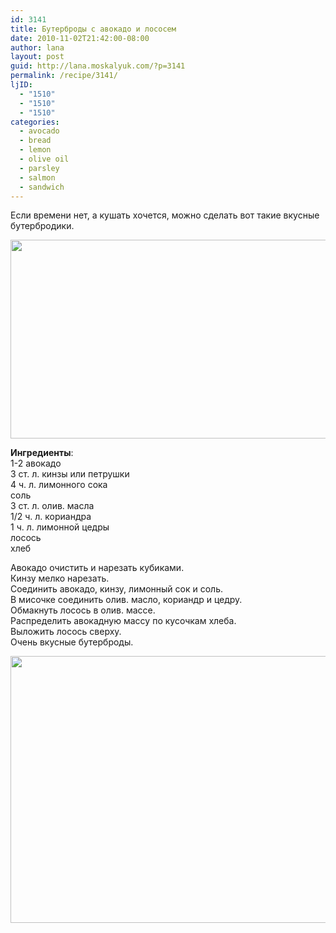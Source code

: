 ```yaml
---
id: 3141
title: Бутерброды с авокадо и лососем
date: 2010-11-02T21:42:00-08:00
author: lana
layout: post
guid: http://lana.moskalyuk.com/?p=3141
permalink: /recipe/3141/
ljID:
  - "1510"
  - "1510"
  - "1510"
categories:
  - avocado
  - bread
  - lemon
  - olive oil
  - parsley
  - salmon
  - sandwich
---
```

Если времени нет, а кушать хочется, можно сделать вот такие вкусные бутербродики.

<img loading="lazy" class="alignnone" title="avocado and salmon sandwiches" src="http://farm5.static.flickr.com/4059/5142098166_3f1791a87d_z.jpg" alt="" width="640" height="318" /> 

**Ингредиенты**:  
1-2 авокадо  
3 ст. л. кинзы или петрушки  
4 ч. л. лимонного сока  
соль  
3 ст. л. олив. масла  
1/2 ч. л. кориандра  
1 ч. л. лимонной цедры  
лосось  
хлеб

Авокадо очистить и нарезать кубиками.  
Кинзу мелко нарезать.  
Соединить авокадо, кинзу, лимонный сок и соль.  
В мисочке соединить олив. масло, кориандр и цедру.  
Обмакнуть лосось в олив. массе.  
Распределить авокадную массу по кусочкам хлеба.  
Выложить лосось сверху.  
Очень вкусные бутерброды.

<img loading="lazy" class="alignnone" title="sandwiches" src="http://farm5.static.flickr.com/4047/5142104052_64832c96d4_z.jpg" alt="" width="640" height="427" />